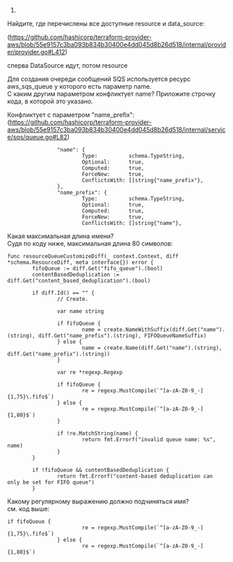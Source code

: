 1.  

Найдите, где перечислены все доступные resource и data_source:  

(https://github.com/hashicorp/terraform-provider-aws/blob/55e9157c3ba093b834b30400e4dd045d8b26d518/internal/provider/provider.go#L412)  

сперва DataSource идут, потом resource  



Для создания очереди сообщений SQS используется ресурс aws_sqs_queue у которого есть параметр name.  
С каким другим параметром конфликтует name? Приложите строчку кода, в которой это указано.  

Конфликтует с параметром "name_prefix":  
(https://github.com/hashicorp/terraform-provider-aws/blob/55e9157c3ba093b834b30400e4dd045d8b26d518/internal/service/sqs/queue.go#L82)  
```
                "name": {
                        Type:          schema.TypeString,
                        Optional:      true,
                        Computed:      true,
                        ForceNew:      true,
                        ConflictsWith: []string{"name_prefix"},
                },
                "name_prefix": {
                        Type:          schema.TypeString,
                        Optional:      true,
                        Computed:      true,
                        ForceNew:      true,
                        ConflictsWith: []string{"name"},
```

Какая максимальная длина имени?  
Судя по коду ниже, максимальная длина 80 символов:  
```
func resourceQueueCustomizeDiff(_ context.Context, diff *schema.ResourceDiff, meta interface{}) error {
        fifoQueue := diff.Get("fifo_queue").(bool)
        contentBasedDeduplication := diff.Get("content_based_deduplication").(bool)

        if diff.Id() == "" {
                // Create.

                var name string

                if fifoQueue {
                        name = create.NameWithSuffix(diff.Get("name").(string), diff.Get("name_prefix").(string), FIFOQueueNameSuffix)
                } else {
                        name = create.Name(diff.Get("name").(string), diff.Get("name_prefix").(string))
                }

                var re *regexp.Regexp

                if fifoQueue {
                        re = regexp.MustCompile(`^[a-zA-Z0-9_-]{1,75}\.fifo$`)
                } else {
                        re = regexp.MustCompile(`^[a-zA-Z0-9_-]{1,80}$`)
                }

                if !re.MatchString(name) {
                        return fmt.Errorf("invalid queue name: %s", name)
                }
        }

        if !fifoQueue && contentBasedDeduplication {
                return fmt.Errorf("content-based deduplication can only be set for FIFO queue")
        }
```

Какому регулярному выражению должно подчиняться имя?  
см. код выше:  
```
if fifoQueue {
                        re = regexp.MustCompile(`^[a-zA-Z0-9_-]{1,75}\.fifo$`)
                } else {
                        re = regexp.MustCompile(`^[a-zA-Z0-9_-]{1,80}$`)
```

